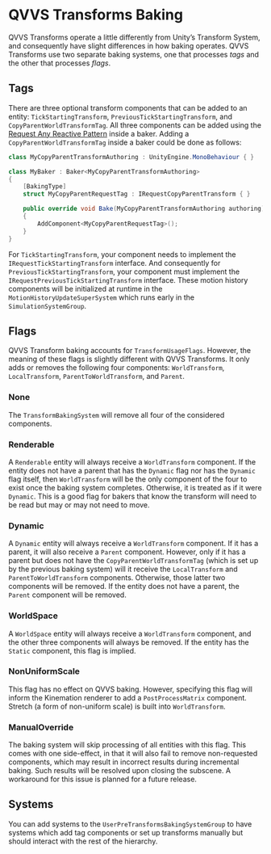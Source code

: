 # QVVS Transforms Baking

QVVS Transforms operate a little differently from Unity’s Transform System, and
consequently have slight differences in how baking operates. QVVS Transforms use
two separate baking systems, one that processes *tags* and the other that
processes *flags*.

## Tags

There are three optional transform components that can be added to an entity:
`TickStartingTransform`, `PreviousTickStartingTransform`, and
`CopyParentWorldTransformTag`. All three components can be added using the
[Request Any Reactive
Pattern](../Level%20Up%20Your%20ECS/Baking%20Systems%20Recipes/Part%202%20-%20Request%20Any%20Reactive%20Pattern.md)
inside a baker. Adding a `CopyParentWorldTransformTag` inside a baker could be
done as follows:

```csharp
class MyCopyParentTransformAuthoring : UnityEngine.MonoBehaviour { }

class MyBaker : Baker<MyCopyParentTransformAuthoring>
{
    [BakingType]
    struct MyCopyParentRequestTag : IRequestCopyParentTransform { }

    public override void Bake(MyCopyParentTransformAuthoring authoring)
    {
        AddComponent<MyCopyParentRequestTag>();
    }
}
```

For `TickStartingTransform`, your component needs to implement the
`IRequestTickStartingTransform` interface. And consequently for
`PreviousTickStartingTransform`, your component must implement the
`IRequestPreviousTickStartingTransform` interface. These motion history
components will be initialized at runtime in the
`MotionHistoryUpdateSuperSystem` which runs early in the
`SimulationSystemGroup`.

## Flags

QVVS Transform baking accounts for `TransformUsageFlags`. However, the meaning
of these flags is slightly different with QVVS Transforms. It only adds or
removes the following four components: `WorldTransform`, `LocalTransform`,
`ParentToWorldTransform`, and `Parent`.

### None

The `TransformBakingSystem` will remove all four of the considered components.

### Renderable

A `Renderable` entity will always receive a `WorldTransform` component. If the
entity does not have a parent that has the `Dynamic` flag nor has the `Dynamic`
flag itself, then `WorldTransform` will be the only component of the four to
exist once the baking system completes. Otherwise, it is treated as if it were
`Dynamic`. This is a good flag for bakers that know the transform will need to
be read but may or may not need to move.

### Dynamic

A `Dynamic` entity will always receive a `WorldTransform` component. If it has a
parent, it will also receive a `Parent` component. However, only if it has a
parent but does not have the `CopyParentWorldTransformTag` (which is set up by
the previous baking system) will it receive the `LocalTransform` and
`ParentToWorldTransform` components. Otherwise, those latter two components will
be removed. If the entity does not have a parent, the `Parent` component will be
removed.

### WorldSpace

A `WorldSpace` entity will always receive a `WorldTransform` component, and the
other three components will always be removed. If the entity has the `Static`
component, this flag is implied.

### NonUniformScale

This flag has no effect on QVVS baking. However, specifying this flag will
inform the Kinemation renderer to add a `PostProcessMatrix` component. Stretch
(a form of non-uniform scale) is built into `WorldTransform`.

### ManualOverride

The baking system will skip processing of all entities with this flag. This
comes with one side-effect, in that it will also fail to remove non-requested
components, which may result in incorrect results during incremental baking.
Such results will be resolved upon closing the subscene. A workaround for this
issue is planned for a future release.

## Systems

You can add systems to the `UserPreTransformsBakingSystemGroup` to have systems
which add tag components or set up transforms manually but should interact with
the rest of the hierarchy.
